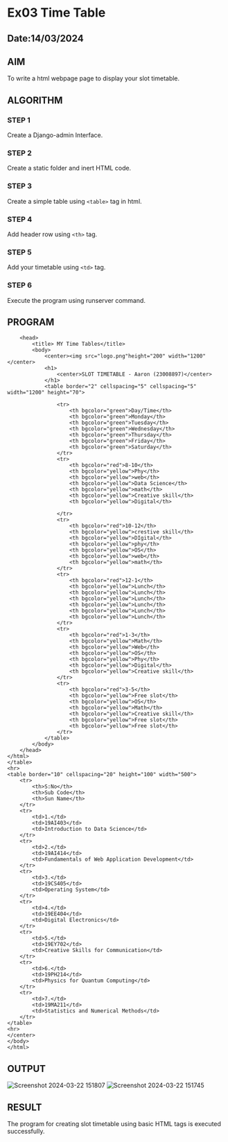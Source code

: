 # Ex03 Time Table
## Date:14/03/2024

## AIM
To write a html webpage page to display your slot timetable.

## ALGORITHM
### STEP 1
Create a Django-admin Interface.

### STEP 2
Create a static folder and inert HTML code.

### STEP 3
Create a simple table using ```<table>``` tag in html.

### STEP 4
Add header row using ```<th>``` tag.

### STEP 5
Add your timetable using ```<td>``` tag.

### STEP 6
Execute the program using runserver command.

## PROGRAM
```<html>
    <head>
        <title> MY Time Tables</title>
        <body>
            <center><img src="logo.png"height="200" width="1200"</center>
            <h1>
                <center>SLOT TIMETABLE - Aaron (23008897)</center>
            </h1>    
            <table border="2" cellspacing="5" cellspacing="5" width="1200" height="70">
                
                <tr>
                    <th bgcolor="green">Day/Time</th>
                    <th bgcolor="green">Monday</th>
                    <th bgcolor="green">Tuesday</th>
                    <th bgcolor="green">Wednesday</th>
                    <th bgcolor="green">Thursday</th>
                    <th bgcolor="green">Friday</th>
                    <th bgcolor="green">Saturday</th>
                </tr>
                <tr>
                    <th bgcolor="red">8-10</th>
                    <th bgcolor="yellow">Phy</th>
                    <th bgcolor="yellow">web</th>
                    <th bgcolor="yellow">Data Science</th>
                    <th bgcolor="yellow">math</th>
                    <th bgcolor="yellow">Creative skill</th>
                    <th bgcolor="yellow">Digital</th>
                    
                </tr>
                <tr>
                    <th bgcolor="red">10-12</th>
                    <th bgcolor="yellow">crestive skill</th>
                    <th bgcolor="yellow">DIgital</th>
                    <th bgcolor="yellow">phy</th>
                    <th bgcolor="yellow">OS</th>
                    <th bgcolor="yellow">web</th>
                    <th bgcolor="yellow">math</th>
                </tr>
                <tr>
                    <th bgcolor="red">12-1</th>
                    <th bgcolor="yellow">Lunch</th>
                    <th bgcolor="yellow">Lunch</th>
                    <th bgcolor="yellow">Lunch</th>
                    <th bgcolor="yellow">Lunch</th>
                    <th bgcolor="yellow">Lunch</th>
                    <th bgcolor="yellow">Lunch</th>
                </tr>
                <tr>
                    <th bgcolor="red">1-3</th>
                    <th bgcolor="yellow">Math</th>
                    <th bgcolor="yellow">Web</th>
                    <th bgcolor="yellow">OS</th>
                    <th bgcolor="yellow">Phy</th>
                    <th bgcolor="yellow">Digital</th>
                    <th bgcolor="yellow">Creative skill</th>
                </tr>
                <tr>
                    <th bgcolor="red">3-5</th>
                    <th bgcolor="yellow">Free slot</th>
                    <th bgcolor="yellow">OS</th>
                    <th bgcolor="yellow">Math</th>
                    <th bgcolor="yellow">Creative skill</th>
                    <th bgcolor="yellow">Free slot</th>
                    <th bgcolor="yellow">Free slot</th>
                </tr>
            </table>
        </body>
    </head>
</html>
</table>
<hr>
<table border="10" cellspacing="20" height="100" width="500">
    <tr>
        <th>S:No</th>
        <th>Sub Code</th>
        <th>Sun Name</th>
    </tr>
    <tr>
        <td>1.</td>
        <td>19AI403</td>
        <td>Introduction to Data Science</td>
    </tr>
    <tr>
        <td>2.</td>
        <td>19AI414</td>
        <td>Fundamentals of Web Application Development</td>
    </tr>
    <tr>
        <td>3.</td>
        <td>19CS405</td>
        <td>Operating System</td>
    </tr>
    <tr>
        <td>4.</td>
        <td>19EE404</td>
        <td>Digital Electronics</td>
    </tr>
    <tr>
        <td>5.</td>
        <td>19EY702</td>
        <td>Creative Skills for Communication</td>
    </tr>
    <tr>
        <td>6.</td>
        <td>19PH214</td>
        <td>Physics for Quantum Computing</td>
    </tr>
    <tr>
        <td>7.</td>
        <td>19MA211</td>
        <td>Statistics and Numerical Methods</td>
    </tr>
</table>
<hr>
</center>
</body>
</html>
```

## OUTPUT
![Screenshot 2024-03-22 151807](https://github.com/Aaron-0111/slot/assets/149347631/89ebd688-87ab-4e70-86f5-d89da9a1f0f7)
![Screenshot 2024-03-22 151745](https://github.com/Aaron-0111/slot/assets/149347631/84b9f3a3-566a-4a5d-8378-e848189039fd)



## RESULT
The program for creating slot timetable using basic HTML tags is executed successfully.
